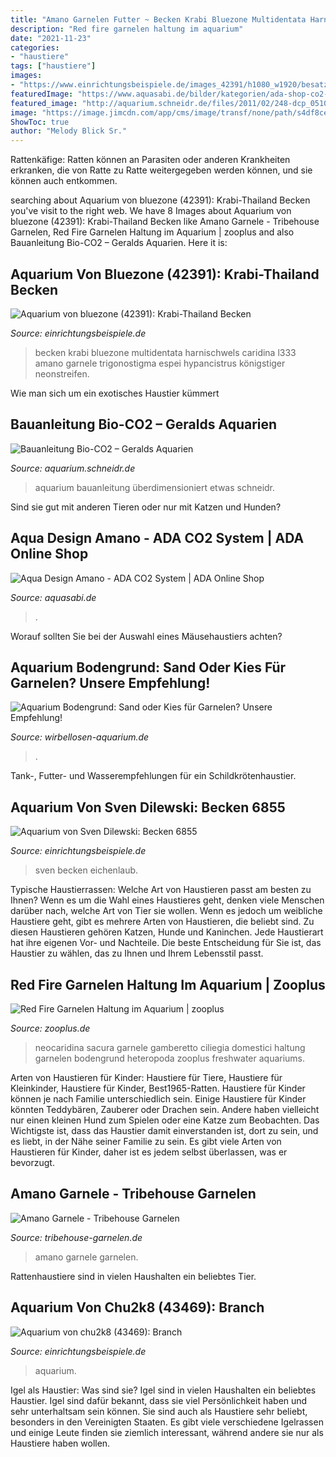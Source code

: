 ```yaml
---
title: "Amano Garnelen Futter ~ Becken Krabi Bluezone Multidentata Harnischwels Caridina L333 Amano Garnele Trigonostigma Espei Hypancistrus Königstiger Neonstreifen"
description: "Red fire garnelen haltung im aquarium"
date: "2021-11-23"
categories:
- "haustiere"
tags: ["haustiere"]
images:
- "https://www.einrichtungsbeispiele.de/images_42391/h1080_w1920/besatz-im-aquarium-krabi-thailand-becken__f2019adc26cb6721d1c3122001e4d910.jpg"
featuredImage: "https://www.aquasabi.de/bilder/kategorien/ada-shop-co2-system.jpg"
featured_image: "http://aquarium.schneidr.de/files/2011/02/248-dcp_0510.jpeg"
image: "https://image.jimcdn.com/app/cms/image/transf/none/path/s4df8ce3903528191/image/i97f9a96cd3088c3c/version/1513333930/image.jpg"
ShowToc: true
author: "Melody Blick Sr."
---
```



Rattenkäfige: Ratten können an Parasiten oder anderen Krankheiten erkranken, die von Ratte zu Ratte weitergegeben werden können, und sie können auch entkommen.

	

		
searching about Aquarium von bluezone (42391): Krabi-Thailand Becken you've visit to the right web. We have 8 Images about Aquarium von bluezone (42391): Krabi-Thailand Becken like Amano Garnele - Tribehouse Garnelen, Red Fire Garnelen Haltung im Aquarium | zooplus and also Bauanleitung Bio-CO2 – Geralds Aquarien. Here it is:
		
    
## Aquarium Von Bluezone (42391): Krabi-Thailand Becken

<img loading=lazy src="https://www.einrichtungsbeispiele.de/images_42391/h1080_w1920/besatz-im-aquarium-krabi-thailand-becken__f2019adc26cb6721d1c3122001e4d910.jpg" onerror="this.onerror=null;this.src='https://tse4.mm.bing.net/th?id=OIP.kW2D9WN14OXMFsCLMzFEvQHaDR&amp;pid=15.1';" alt="Aquarium von bluezone (42391): Krabi-Thailand Becken">

_Source: einrichtungsbeispiele.de_

>becken krabi bluezone multidentata harnischwels caridina l333 amano garnele trigonostigma espei hypancistrus königstiger neonstreifen. 

	

Wie man sich um ein exotisches Haustier kümmert

    
## Bauanleitung Bio-CO2 – Geralds Aquarien

<img loading=lazy src="http://aquarium.schneidr.de/files/2011/02/248-dcp_0510.jpeg" onerror="this.onerror=null;this.src='https://tse1.mm.bing.net/th?id=OIP.TK3Dz7FAa3LjFKHtbLb-EQHaE7&amp;pid=15.1';" alt="Bauanleitung Bio-CO2 – Geralds Aquarien">

_Source: aquarium.schneidr.de_

>aquarium bauanleitung überdimensioniert etwas schneidr. 

	

Sind sie gut mit anderen Tieren oder nur mit Katzen und Hunden?

    
## Aqua Design Amano - ADA CO2 System | ADA Online Shop

<img loading=lazy src="https://www.aquasabi.de/bilder/kategorien/ada-shop-co2-system.jpg" onerror="this.onerror=null;this.src='https://tse4.mm.bing.net/th?id=OIP.42oI7FPtUo-T0rAeaIv5OQHaCU&amp;pid=15.1';" alt="Aqua Design Amano - ADA CO2 System | ADA Online Shop">

_Source: aquasabi.de_

>. 

	

Worauf sollten Sie bei der Auswahl eines Mäusehaustiers achten?

    
## Aquarium Bodengrund: Sand Oder Kies Für Garnelen? Unsere Empfehlung!

<img loading=lazy src="https://www.wirbellosen-aquarium.de/wp-content/uploads/2021/05/sand-kies-garnelen-330x219.jpg" onerror="this.onerror=null;this.src='https://tse2.mm.bing.net/th?id=OIP.boo6wDGuPVcbxVDWQPWURQAAAA&amp;pid=15.1';" alt="Aquarium Bodengrund: Sand oder Kies für Garnelen? Unsere Empfehlung!">

_Source: wirbellosen-aquarium.de_

>. 

	

Tank-, Futter- und Wasserempfehlungen für ein Schildkrötenhaustier.

    
## Aquarium Von Sven Dilewski: Becken 6855

<img loading=lazy src="https://www.einrichtungsbeispiele.de/images_6855/h1080_w1920/dekoration-im-aquarium-becken-6855__e0698ac74efd95d16e675109486dff29.jpg" onerror="this.onerror=null;this.src='https://tse1.mm.bing.net/th?id=OIP.Phnqcw9hEoekMgAvSMT2sQHaFL&amp;pid=15.1';" alt="Aquarium von Sven Dilewski: Becken 6855">

_Source: einrichtungsbeispiele.de_

>sven becken eichenlaub. 

	

Typische Haustierrassen: Welche Art von Haustieren passt am besten zu Ihnen?
Wenn es um die Wahl eines Haustieres geht, denken viele Menschen darüber nach, welche Art von Tier sie wollen. Wenn es jedoch um weibliche Haustiere geht, gibt es mehrere Arten von Haustieren, die beliebt sind. Zu diesen Haustieren gehören Katzen, Hunde und Kaninchen. Jede Haustierart hat ihre eigenen Vor- und Nachteile. Die beste Entscheidung für Sie ist, das Haustier zu wählen, das zu Ihnen und Ihrem Lebensstil passt.

    
## Red Fire Garnelen Haltung Im Aquarium | Zooplus

<img loading=lazy src="https://www.zooplus.de/magazin/wp-content/uploads/2019/10/Neocaridina-heteropoda-1024x684.jpeg" onerror="this.onerror=null;this.src='https://tse1.mm.bing.net/th?id=OIP.C1fo3njGVf-JLVEx0hGdOwHaE8&amp;pid=15.1';" alt="Red Fire Garnelen Haltung im Aquarium | zooplus">

_Source: zooplus.de_

>neocaridina sacura garnele gamberetto ciliegia domestici haltung garnelen bodengrund heteropoda zooplus freshwater aquariums. 

	

Arten von Haustieren für Kinder: Haustiere für Tiere, Haustiere für Kleinkinder, Haustiere für Kinder, Best1965-Ratten.
Haustiere für Kinder können je nach Familie unterschiedlich sein. Einige Haustiere für Kinder könnten Teddybären, Zauberer oder Drachen sein. Andere haben vielleicht nur einen kleinen Hund zum Spielen oder eine Katze zum Beobachten. Das Wichtigste ist, dass das Haustier damit einverstanden ist, dort zu sein, und es liebt, in der Nähe seiner Familie zu sein. Es gibt viele Arten von Haustieren für Kinder, daher ist es jedem selbst überlassen, was er bevorzugt.

    
## Amano Garnele - Tribehouse Garnelen

<img loading=lazy src="https://image.jimcdn.com/app/cms/image/transf/none/path/s4df8ce3903528191/image/i97f9a96cd3088c3c/version/1513333930/image.jpg" onerror="this.onerror=null;this.src='https://tse3.mm.bing.net/th?id=OIP.fVOp53sOKsSdX-bx4CEEXgHaEr&amp;pid=15.1';" alt="Amano Garnele - Tribehouse Garnelen">

_Source: tribehouse-garnelen.de_

>amano garnele garnelen. 

	

Rattenhaustiere sind in vielen Haushalten ein beliebtes Tier.

    
## Aquarium Von Chu2k8 (43469): Branch

<img loading=lazy src="https://www.einrichtungsbeispiele.de/images_43469/h1080_w1920/aquarium-branch__ea0c71e1fffc3bdb4aff600f04192bb3.jpg" onerror="this.onerror=null;this.src='https://tse2.mm.bing.net/th?id=OIP.6pDEltVsdUV3Ab2_Z173ZgHaEK&amp;pid=15.1';" alt="Aquarium von chu2k8 (43469): Branch">

_Source: einrichtungsbeispiele.de_

>aquarium. 

	

Igel als Haustier: Was sind sie?
Igel sind in vielen Haushalten ein beliebtes Haustier. Igel sind dafür bekannt, dass sie viel Persönlichkeit haben und sehr unterhaltsam sein können. Sie sind auch als Haustiere sehr beliebt, besonders in den Vereinigten Staaten. Es gibt viele verschiedene Igelrassen und einige Leute finden sie ziemlich interessant, während andere sie nur als Haustiere haben wollen.

